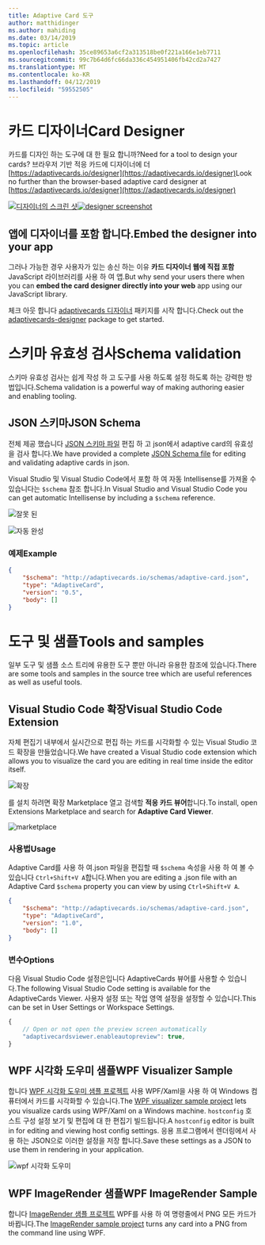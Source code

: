 ```yaml
---
title: Adaptive Card 도구
author: matthidinger
ms.author: mahiding
ms.date: 03/14/2019
ms.topic: article
ms.openlocfilehash: 35ce89653a6cf2a313518be0f221a166e1eb7711
ms.sourcegitcommit: 99c7b64d6fc66da336c454951406fb42cd2a7427
ms.translationtype: MT
ms.contentlocale: ko-KR
ms.lasthandoff: 04/12/2019
ms.locfileid: "59552505"
---
```

# <a name="card-designer"></a><span data-ttu-id="74d86-102">카드 디자이너</span><span class="sxs-lookup"><span data-stu-id="74d86-102">Card Designer</span></span> 

<span data-ttu-id="74d86-103">카드를 디자인 하는 도구에 대 한 필요 합니까?</span><span class="sxs-lookup"><span data-stu-id="74d86-103">Need for a tool to design your cards?</span></span> <span data-ttu-id="74d86-104">브라우저 기반 적응 카드에 디자이너에 더 [https://adaptivecards.io/designer](https://adaptivecards.io/designer)</span><span class="sxs-lookup"><span data-stu-id="74d86-104">Look no further than the browser-based adaptive card designer at [https://adaptivecards.io/designer](https://adaptivecards.io/designer)</span></span>

<span data-ttu-id="74d86-105">[![디자이너의 스크린 샷](media/tools/designer.jpg)](https://adaptivecards.io/designer)</span><span class="sxs-lookup"><span data-stu-id="74d86-105">[![designer screenshot](media/tools/designer.jpg)](https://adaptivecards.io/designer)</span></span>

## <a name="embed-the-designer-into-your-app"></a><span data-ttu-id="74d86-106">앱에 디자이너를 포함 합니다.</span><span class="sxs-lookup"><span data-stu-id="74d86-106">Embed the designer into your app</span></span>

<span data-ttu-id="74d86-107">그러나 가능한 경우 사용자가 있는 송신 하는 이유 **카드 디자이너 웹에 직접 포함** JavaScript 라이브러리를 사용 하 여 앱.</span><span class="sxs-lookup"><span data-stu-id="74d86-107">But why send your users there when you can **embed the card designer directly into your web** app using our JavaScript library.</span></span> 

<span data-ttu-id="74d86-108">체크 아웃 합니다 [adaptivecards 디자이너](https://npmjs.com/adaptivecards-designer) 패키지를 시작 합니다.</span><span class="sxs-lookup"><span data-stu-id="74d86-108">Check out the [adaptivecards-designer](https://npmjs.com/adaptivecards-designer) package to get started.</span></span>

# <a name="schema-validation"></a><span data-ttu-id="74d86-109">스키마 유효성 검사</span><span class="sxs-lookup"><span data-stu-id="74d86-109">Schema validation</span></span>

<span data-ttu-id="74d86-110">스키마 유효성 검사는 쉽게 작성 하 고 도구를 사용 하도록 설정 하도록 하는 강력한 방법입니다.</span><span class="sxs-lookup"><span data-stu-id="74d86-110">Schema validation is a powerful way of making authoring easier and enabling tooling.</span></span>

## <a name="json-schema"></a><span data-ttu-id="74d86-111">JSON 스키마</span><span class="sxs-lookup"><span data-stu-id="74d86-111">JSON Schema</span></span>
<span data-ttu-id="74d86-112">전체 제공 했습니다 [JSON 스키마 파일](http://adaptivecards.io/schemas/adaptive-card.json) 편집 하 고 json에서 adaptive card의 유효성을 검사 합니다.</span><span class="sxs-lookup"><span data-stu-id="74d86-112">We have provided a complete [JSON Schema file](http://adaptivecards.io/schemas/adaptive-card.json) for editing and validating adaptive cards in json.</span></span>

<span data-ttu-id="74d86-113">Visual Studio 및 Visual Studio Code에서 포함 하 여 자동 Intellisense를 가져올 수 있습니다는 `$schema` 참조 합니다.</span><span class="sxs-lookup"><span data-stu-id="74d86-113">In Visual Studio and Visual Studio Code you can get automatic Intellisense by including a `$schema` reference.</span></span>

![잘못 된](media/tools/invalidjson1.png)

![자동 완성](media/tools/autocomplete.png)

### <a name="example"></a><span data-ttu-id="74d86-116">예제</span><span class="sxs-lookup"><span data-stu-id="74d86-116">Example</span></span>

```json
{
    "$schema": "http://adaptivecards.io/schemas/adaptive-card.json",
    "type": "AdaptiveCard",
    "version": "0.5",
    "body": []
}
```

# <a name="tools-and-samples"></a><span data-ttu-id="74d86-117">도구 및 샘플</span><span class="sxs-lookup"><span data-stu-id="74d86-117">Tools and samples</span></span>
<span data-ttu-id="74d86-118">일부 도구 및 샘플 소스 트리에 유용한 도구 뿐만 아니라 유용한 참조에 있습니다.</span><span class="sxs-lookup"><span data-stu-id="74d86-118">There are some tools and samples in the source tree which are useful references as well as useful tools.</span></span>

## <a name="visual-studio-code-extension"></a><span data-ttu-id="74d86-119">Visual Studio Code 확장</span><span class="sxs-lookup"><span data-stu-id="74d86-119">Visual Studio Code Extension</span></span>
<span data-ttu-id="74d86-120">자체 편집기 내부에서 실시간으로 편집 하는 카드를 시각화할 수 있는 Visual Studio 코드 확장을 만들었습니다.</span><span class="sxs-lookup"><span data-stu-id="74d86-120">We have created a Visual Studio code extension which allows you to visualize the card you are editing in real time inside the editor itself.</span></span> 

![확장](media/tools/vscode-extension.png)

<span data-ttu-id="74d86-122">를 설치 하려면 확장 Marketplace 열고 검색할 **적응 카드 뷰어**합니다.</span><span class="sxs-lookup"><span data-stu-id="74d86-122">To install, open Extensions Marketplace and search for **Adaptive Card Viewer**.</span></span>

![marketplace](media/tools/vscode-extension-marketplace.png)

### <a name="usage"></a><span data-ttu-id="74d86-124">사용법</span><span class="sxs-lookup"><span data-stu-id="74d86-124">Usage</span></span>

<span data-ttu-id="74d86-125">Adaptive Card를 사용 하 여.json 파일을 편집할 때 `$schema` 속성을 사용 하 여 볼 수 있습니다 `Ctrl+Shift+V A`합니다.</span><span class="sxs-lookup"><span data-stu-id="74d86-125">When you are editing a .json file with an Adaptive Card `$schema` property you can view by using `Ctrl+Shift+V A`.</span></span>
```json
{
    "$schema": "http://adaptivecards.io/schemas/adaptive-card.json",
    "type": "AdaptiveCard",
    "version": "1.0",
    "body": []
}
```

### <a name="options"></a><span data-ttu-id="74d86-126">변수</span><span class="sxs-lookup"><span data-stu-id="74d86-126">Options</span></span>

<span data-ttu-id="74d86-127">다음 Visual Studio Code 설정은입니다 AdaptiveCards 뷰어를 사용할 수 있습니다.</span><span class="sxs-lookup"><span data-stu-id="74d86-127">The following Visual Studio Code setting is available for the AdaptiveCards Viewer.</span></span> <span data-ttu-id="74d86-128">사용자 설정 또는 작업 영역 설정을 설정할 수 있습니다.</span><span class="sxs-lookup"><span data-stu-id="74d86-128">This can be set in User Settings or Workspace Settings.</span></span>

```js
{
    // Open or not open the preview screen automatically
    "adaptivecardsviewer.enableautopreview": true,
}
```

## <a name="wpf-visualizer-sample"></a><span data-ttu-id="74d86-129">WPF 시각화 도우미 샘플</span><span class="sxs-lookup"><span data-stu-id="74d86-129">WPF Visualizer Sample</span></span>
<span data-ttu-id="74d86-130">합니다 [WPF 시각화 도우미 샘플 프로젝트](https://github.com/Microsoft/AdaptiveCards/tree/master/source/dotnet/Samples/WPFVisualizer) 사용 WPF/Xaml을 사용 하 여 Windows 컴퓨터에서 카드를 시각화할 수 있습니다.</span><span class="sxs-lookup"><span data-stu-id="74d86-130">The [WPF visualizer sample project](https://github.com/Microsoft/AdaptiveCards/tree/master/source/dotnet/Samples/WPFVisualizer) lets you visualize cards using WPF/Xaml on a Windows machine.</span></span>  <span data-ttu-id="74d86-131">`hostconfig` 호스트 구성 설정 보기 및 편집에 대 한 편집기 빌드됩니다.</span><span class="sxs-lookup"><span data-stu-id="74d86-131">A `hostconfig` editor is built in for editing and viewing host config settings.</span></span> <span data-ttu-id="74d86-132">응용 프로그램에서 렌더링에서 사용 하는 JSON으로 이러한 설정을 저장 합니다.</span><span class="sxs-lookup"><span data-stu-id="74d86-132">Save these settings as a JSON to use them in rendering in your application.</span></span>

![wpf 시각화 도우미](media/tools/wpfvisualizer.png)

## <a name="wpf-imagerender-sample"></a><span data-ttu-id="74d86-134">WPF ImageRender 샘플</span><span class="sxs-lookup"><span data-stu-id="74d86-134">WPF ImageRender Sample</span></span>
<span data-ttu-id="74d86-135">합니다 [ImageRender 샘플 프로젝트](https://github.com/Microsoft/AdaptiveCards/tree/master/source/dotnet/Samples/AdaptiveCards.Sample.ImageRender) WPF를 사용 하 여 명령줄에서 PNG 모든 카드가 바뀝니다.</span><span class="sxs-lookup"><span data-stu-id="74d86-135">The [ImageRender sample project](https://github.com/Microsoft/AdaptiveCards/tree/master/source/dotnet/Samples/AdaptiveCards.Sample.ImageRender) turns any card into a PNG from the command line using WPF.</span></span> 
